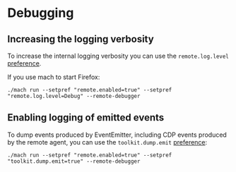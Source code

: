 Debugging
=========

Increasing the logging verbosity
--------------------------------

To increase the internal logging verbosity you can use the
`remote.log.level` [preference].

If you use mach to start Firefox:

	./mach run --setpref "remote.enabled=true" --setpref "remote.log.level=Debug" --remote-debugger

Enabling logging of emitted events
----------------------------------

To dump events produced by EventEmitter,
including CDP events produced by the remote agent,
you can use the `toolkit.dump.emit` [preference]:

    ./mach run --setpref "remote.enabled=true" --setpref "toolkit.dump.emit=true" --remote-debugger

[preference]: ./Prefs.html
